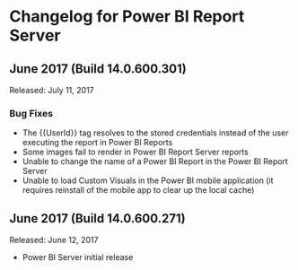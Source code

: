 <properties
   pageTitle="Changelog, Power BI Report Server"
   description="Changelog, Power BI Report Server "
   services="powerbi"
   documentationCenter=""
   authors="jaimeta"
   manager="jonhp"
   backup=""
   editor=""
   tags=""
   qualityFocus="no"
   qualityDate=""/>

<tags
   ms.service="powerbi"
   ms.devlang="NA"
   ms.topic="article"
   ms.tgt_pltfrm="NA"
   ms.workload="powerbi"
   ms.date="07/03/2017"
   ms.author="jaimeta"/>

# Changelog for Power BI Report Server

## June 2017 (Build 14.0.600.301)
Released: July 11, 2017

### Bug Fixes
- The {{UserId}} tag resolves to the stored credentials instead of the user executing the report in Power BI Reports
- Some images fail to render in Power BI Report Server reports
- Unable to change the name of a Power BI Report in the Power BI Report Server
- Unable to load Custom Visuals in the Power BI mobile application (it requires reinstall of the mobile app to clear up the local cache)

## June 2017 (Build 14.0.600.271)
Released: June 12, 2017

- Power BI Server initial release
